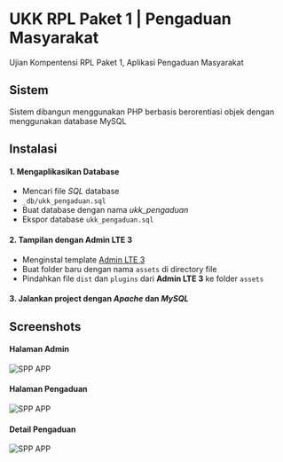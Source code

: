 
# UKK RPL Paket 1 | Pengaduan Masyarakat

Ujian Kompentensi RPL Paket 1, Aplikasi Pengaduan Masyarakat
## Sistem

Sistem dibangun menggunakan PHP berbasis berorentiasi objek dengan menggunakan database MySQL
## Instalasi 
#### 1. Mengaplikasikan Database
- Mencari file *SQL* database
- `_db/ukk_pengaduan.sql`
- Buat database dengan nama *ukk_pengaduan*
- Ekspor database `ukk_pengaduan.sql`

#### 2. Tampilan dengan Admin LTE 3
- Menginstal template [Admin LTE 3](https://github.com/ColorlibHQ/AdminLTE/releases)
- Buat folder baru dengan nama `assets` di directory file
- Pindahkan file `dist` dan `plugins` dari **Admin LTE 3** ke folder `assets`

#### 3. Jalankan project dengan *Apache* dan *MySQL*


## Screenshots

#### Halaman Admin
![SPP APP](https://i.imgur.com/XR43ceN.png)

#### Halaman Pengaduan
![SPP APP](https://i.imgur.com/IKY27mk.png)

#### Detail Pengaduan
![SPP APP](https://i.imgur.com/T5WeQXH.png)
